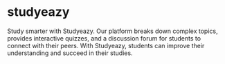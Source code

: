 # studyeazy
Study smarter with Studyeazy. Our platform breaks down complex topics, provides interactive quizzes, and a discussion forum for students to connect with their peers. With Studyeazy, students can improve their understanding and succeed in their studies.
